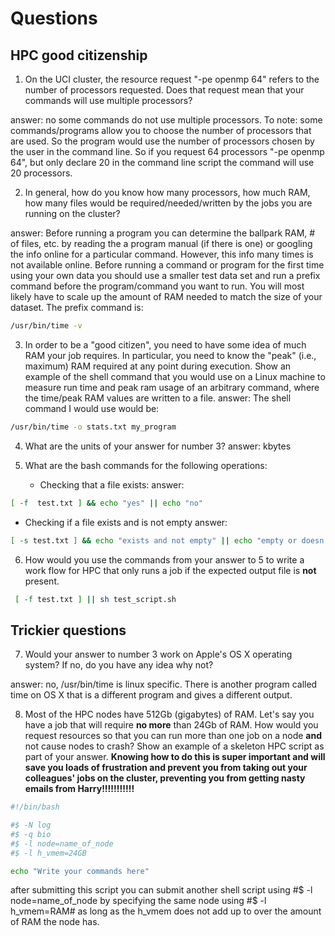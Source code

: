# Questions

## HPC good citizenship

1. On the UCI cluster, the resource request "-pe openmp 64" refers to the number of processors requested.  Does that
   request mean that your commands will use multiple processors?

answer: no some commands do not use multiple processors. To note: some commands/programs allow you to choose the number of processors that are used.  So the program would use the number of processors chosen by the user in the command line.  So if you request 64 processors "-pe openmp 64", but only declare 20 in the command line script the command will use 20 processors.  

2. In general, how do you know how many processors, how much RAM, how many files would be required/needed/written by the
   jobs you are running on the cluster?

answer: Before running a program you can determine the ballpark RAM, # of files, etc. by reading the a program manual (if there is one) or googling the info online for a particular command.  However, this info many times is not available online.  Before running a command or program for the first time using your own data you should use a smaller test data set and run a prefix command before the program/command you want to run. You will most likely have to scale up the amount of RAM needed to match the size of your dataset. The prefix command is:

```bash
/usr/bin/time -v
```  

3. In order to be a "good citizen", you need to have some idea of much RAM your job requires.  In particular, you need
   to know the "peak" (i.e., maximum) RAM required at any point during execution.  Show an example of the shell command
   that you would use on a Linux machine to measure run time and peak ram usage of an arbitrary command, where the time/peak RAM values are written to a file.
answer:
The shell command I would use would be:
```bash
/usr/bin/time -o stats.txt my_program
```

4. What are the units of your answer for number 3? 
answer: kbytes
5. What are the bash commands for the following operations:

    * Checking that a file exists: 
answer:
```bash
[ -f  test.txt ] && echo "yes" || echo "no"
```

   * Checking if a file exists and is not empty
answer:
```bash
[ -s test.txt ] && echo "exists and not empty" || echo "empty or doesn't exist"
```

6. How would you use the commands from your answer to 5 to write a work flow for HPC that only runs a job if the
   expected output file is **not** present.
```bash
 [ -f test.txt ] || sh test_script.sh
```

## Trickier questions

7. Would your answer to number 3 work on Apple's OS X operating system?  If no, do you have any idea why not? 

answer: no, /usr/bin/time is linux specific. There is another program called time on OS X that is a different program and gives a different output.

8. Most of the HPC nodes have 512Gb (gigabytes) of RAM. Let's say you have a job that will require **no more** than 24Gb
   of RAM.  How would you request resources so that you can run more than one job on a node **and** not cause nodes to
   crash?  Show an example of a skeleton HPC script as part of your answer.  **Knowing how to do this is super important
   and will save you loads of frustration and prevent you from taking out your colleagues' jobs on the cluster,
   preventing you from getting nasty emails from Harry!!!!!!!!!!!**

```bash
#!/bin/bash

#$ -N log
#$ -q bio
#$ -l node=name_of_node
#$ -l h_vmem=24GB

echo "Write your commands here"
```

after submitting this script you can submit another shell script using #$ -l node=name_of_node by specifying the same node using #$ -l h_vmem=RAM# as long as the h_vmem does not add up to over the amount of RAM the node has.
